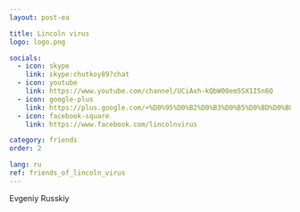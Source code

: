 ```yaml
---
layout: post-ea

title: Lincoln virus
logo: logo.png

socials:
  - icon: skype
    link: skype:chutkoy89?chat
  - icon: youtube
    link: https://www.youtube.com/channel/UCiAxh-kQbW00em5SX1I5n6Q
  - icon: google-plus
    link: https://plus.google.com/+%D0%95%D0%B2%D0%B3%D0%B5%D0%BD%D0%B8%D0%B9%D0%A0%D1%83%D1%81%D1%81%D0%BA%D0%B8%D0%B9%D0%A7%D1%83%D1%82%D0%BA%D0%BE%D0%B989
  - icon: facebook-square
    link: https://www.facebook.com/lincolnvirus

category: friends
order: 2

lang: ru
ref: friends_of_lincoln_virus
---
```


Evgeniy Russkiy
